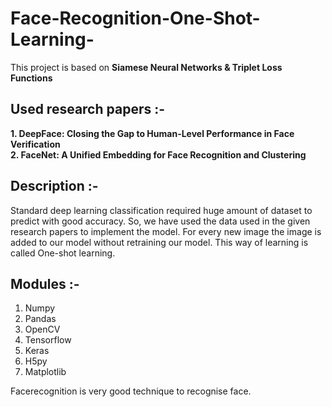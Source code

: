 # Face-Recognition-One-Shot-Learning-

This project is based on **Siamese Neural Networks &amp; Triplet Loss Functions**

## Used research papers :-
<b>1. DeepFace: Closing the Gap to Human-Level Performance in Face Verification<br>
2. FaceNet: A Unified Embedding for Face Recognition and Clustering</b>

## Description :-
Standard deep learning classification required huge amount of dataset to predict with good accuracy.
So, we have used the data used in the given research papers to implement the model.
For every new image the image is added to our model without retraining our model. This way of learning is called One-shot learning.

## Modules :-
  1. Numpy<br>
  2. Pandas<br>
  3. OpenCV<br>
  4. Tensorflow<br>
  5. Keras<br>
  6. H5py<br>
  7. Matplotlib<br>
  
  Facerecognition is very good technique to recognise face. 
  


  


